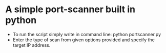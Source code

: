 # A simple port-scanner built in python
- To run the script simply write in command line: python portscanner.py
- Enter the type of scan from given options provided and specify the target IP address.

